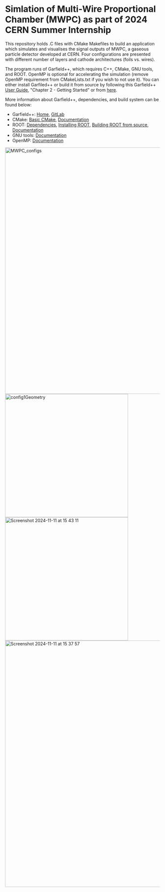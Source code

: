 # Simlation of Multi-Wire Proportional Chamber (MWPC) as part of 2024 CERN Summer Internship
This repository holds .C files with CMake Makefiles to build an application which simulates and visualises the signal outputs of MWPC, a gaseous particle detector developed at CERN.
Four configurations are presented with different number of layers and cathode architectures (foils vs. wires).

The program runs of Garfield++, which requires C++, CMake, GNU tools, and ROOT. OpenMP is optional for accelerating the simulation (remove OpenMP requirement from CMakeLists.txt if you wish to not use it).
You can either install Garfiled++ or build it from source by following this Garfield++ [User Guide](https://garfieldpp.web.cern.ch/documentation/), "Chapter 2 - Getting Started" or from [here](https://garfieldpp.web.cern.ch/garfieldpp/getting-started/).

More information about Garfield++, dependencies, and build system can be found below:
- Garfield++: [Home](https://garfieldpp.web.cern.ch/garfieldpp/), [GitLab](https://gitlab.cern.ch/garfield/garfieldpp)
- CMake: [Basic CMake](https://root.cern/install/basic_cmake/), [Documentation](https://cmake.org/documentation/)
- ROOT: [Dependencies](https://root.cern/install/dependencies/), [Installing ROOT](https://root.cern/install/), [Building ROOT from source](https://root.cern/install/build_from_source/), [Documentation](https://root.cern/doc/master/)
- GNU tools: [Documentation](https://www.gnu.org/manual/manual.en.html)
- OpenMP: [Documentation](https://www.openmp.org/resources/refguides/)


<img width="800" alt="MWPC_configs" src="https://github.com/user-attachments/assets/6e4eaeac-ddbe-437e-a096-00877f9af15a">
<img width="400" alt="config1Geometry" src="https://github.com/user-attachments/assets/2f20ddc7-ea21-4106-a8b3-b5d793cd867b">
<img width="400" alt="Screenshot 2024-11-11 at 15 43 11" src="https://github.com/user-attachments/assets/48af6040-dc4e-44f1-8547-4a0f4d506210">
<img width="800" alt="Screenshot 2024-11-11 at 15 37 57" src="https://github.com/user-attachments/assets/74b902b8-6820-48b8-888e-1e19c5d5bba3">

